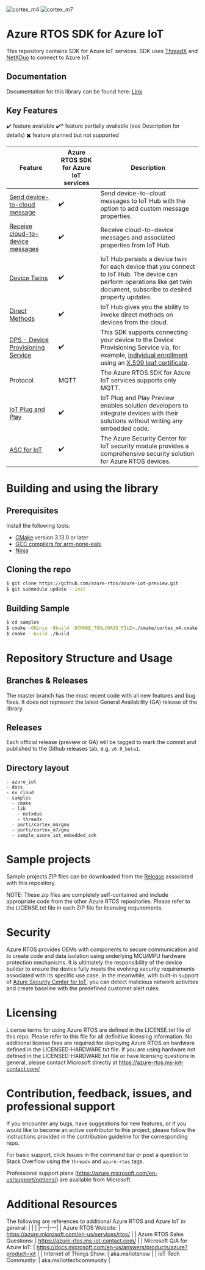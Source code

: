 ![cortex_m4](https://github.com/azure-rtos/azure-iot-preview/workflows/cortex_m4/badge.svg)
![cortex_m7](https://github.com/azure-rtos/azure-iot-preview/workflows/cortex_m7/badge.svg)

# Azure RTOS SDK for Azure IoT

This repository contains SDK for Azure IoT services. SDK uses [ThreadX](https://github.com/azure-rtos/threadx) and [NetXDuo](https://github.com/azure-rtos/netxduo) to connect to Azure IoT.

## Documentation

Documentation for this library can be found here: [Link](docs/azure_rtos_iot_sdk_api.md)

## Key Features

:heavy_check_mark: feature available  :heavy_check_mark:* feature partially available (see Description for details)  :heavy_multiplication_x: feature planned but not supported

Feature | Azure RTOS SDK for Azure IoT services  | Description
---------|----------|---------------------
 [Send device-to-cloud message](https://docs.microsoft.com/azure/iot-hub/iot-hub-devguide-messages-d2c) | :heavy_check_mark: | Send device-to-cloud messages to IoT Hub with the option to add custom message properties. 
 [Receive cloud-to-device messages](https://docs.microsoft.com/azure/iot-hub/iot-hub-devguide-messages-c2d) | :heavy_check_mark: | Receive cloud-to-device messages and associated properties from IoT Hub.   
 [Device Twins](https://docs.microsoft.com/azure/iot-hub/iot-hub-devguide-device-twins) | :heavy_check_mark: | IoT Hub persists a device twin for each device that you connect to IoT Hub.  The device can perform operations like get twin document, subscribe to desired property updates.
 [Direct Methods](https://docs.microsoft.com/azure/iot-hub/iot-hub-devguide-direct-methods) | :heavy_check_mark: | IoT Hub gives you the ability to invoke direct methods on devices from the cloud.  
 [DPS - Device Provisioning Service](https://docs.microsoft.com/azure/iot-dps/) | :heavy_check_mark: | This SDK supports connecting your device to the Device Provisioning Service via, for example, [individual enrollment](https://docs.microsoft.com/azure/iot-dps/concepts-service#enrollment) using an [X.509 leaf certificate](https://docs.microsoft.com/azure/iot-dps/concepts-security#leaf-certificate).  
 Protocol | MQTT | The Azure RTOS SDK for Azure IoT services supports only MQTT.
 [IoT Plug and Play](https://docs.microsoft.com/azure/iot-pnp/overview-iot-plug-and-play) | :heavy_check_mark: | IoT Plug and Play Preview enables solution developers to integrate devices with their solutions without writing any embedded code. 
 [ASC for IoT](https://docs.microsoft.com/azure/asc-for-iot/) | :heavy_check_mark: | The Azure Security Center for IoT security module provides a comprehensive security solution for Azure RTOS devices. 

# Building and using the library

## Prerequisites

Install the following tools:

* [CMake](https://cmake.org/download/) version 3.13.0 or later
* [GCC compilers for arm-none-eabi](https://developer.arm.com/tools-and-software/open-source-software/developer-tools/gnu-toolchain/gnu-rm/downloads)
* [Ninja](https://ninja-build.org/)

## Cloning the repo

```bash
$ git clone https://github.com/azure-rtos/azure-iot-preview.git
$ git submodule update --init
```

## Building Sample

```bash
$ cd samples
$ cmake -GNinja -Bbuild -DCMAKE_TOOLCHAIN_FILE=./cmake/cortex_m4.cmake .
$ cmake --build ./build
```

# Repository Structure and Usage

## Branches & Releases

The master branch has the most recent code with all new features and bug fixes. It does not represent the latest General Availability (GA) release of the library.

## Releases

Each official release (preview or GA) will be tagged to mark the commit and published to the Github releases tab, e.g. `v6.0_beta1`.

## Directory layout

```
- azure_iot
- docs
- nx_cloud
- samples
  - cmake
  - lib
    - netxduo
    - threadx
  - ports/cortex_m4/gnu
  - ports/cortex_m7/gnu
  - sample_azure_iot_embedded_sdk
```

# Sample projects

Sample projects ZIP files can be downloaded from the [Release](https://github.com/azure-rtos/azure-iot-preview/releases) associated with this repository.

NOTE: These zip files are completely self-contained and include appropriate
code from the other Azure RTOS repositories. Please refer to the LICENSE.txt file
in each ZIP file for licensing requirements.

# Security

Azure RTOS provides OEMs with components to secure communication and to create code and data isolation using underlying MCU/MPU hardware protection mechanisms. It is ultimately the responsibility of the device builder to ensure the device fully meets the evolving security requirements associated with its specific use case. In the meanwhile, with built-in support of [Azure Security Center for IoT](https://docs.microsoft.com/azure/asc-for-iot/iot-security-azure-rtos), you can detect malicious network activities and create baseline with the predefined customer alert rules.

# Licensing

License terms for using Azure RTOS are defined in the LICENSE.txt file of this repo. Please refer to this file for all definitive licensing information. No additional license fees are required for deploying Azure RTOS on hardware defined in the LICENSED-HARDWARE.txt file. If you are using hardware not defined in the LICENSED-HARDWARE.txt file or have licensing questions in general, please contact Microsoft directly at https://azure-rtos.ms-iot-contact.com/

# Contribution, feedback, issues, and professional support

If you encounter any bugs, have suggestions for new features, or if you would like to become an active contributor to this project, please follow the instructions provided in the contribution guideline for the corresponding repo.

For basic support, click Issues in the command bar or post a question to Stack Overflow using the `threadx` and `azure-rtos` tags.

Professional support plans (https://azure.microsoft.com/en-us/support/options/) are available from Microsoft.

# Additional Resources

The following are references to additional Azure RTOS and Azure IoT in general:
|   |   |
|---|---|
| Azure RTOS Website: | https://azure.microsoft.com/en-us/services/rtos/ |
| Azure RTOS Sales Questions: | https://azure-rtos.ms-iot-contact.com/ |
| Microsoft Q/A for Azure IoT: | https://docs.microsoft.com/en-us/answers/products/azure?product=iot |
| Internet of Things Show: | aka.ms/iotshow |
| IoT Tech Community: | aka.ms/iottechcommunity |